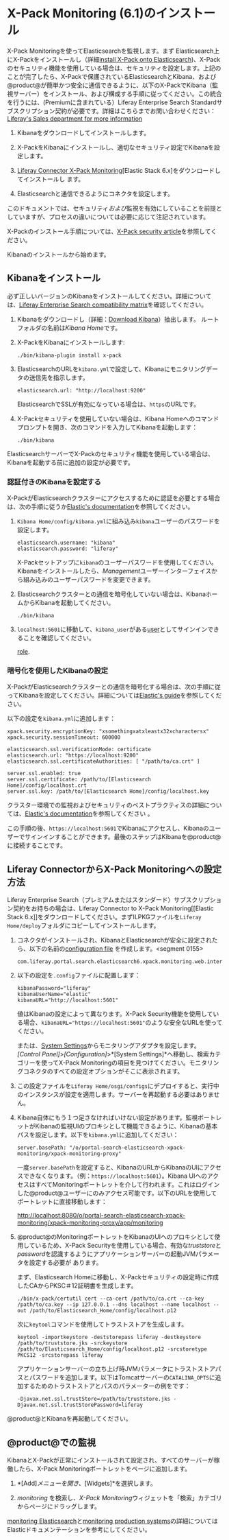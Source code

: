# X-Pack Monitoring (6.1)のインストール [](id=installing-x-pack-monitoring-6-1)

X-Pack Monitoringを使ってElasticsearchを監視します。まず Elasticsearch上にX-Packをインストールし（詳細[install X-Pack onto Elasticsearch](discover/deployment/-/knowledge_base-7-1/installing-x-pack))、X-Packのセキュリティ機能を使用している場合は、セキュリティを設定します。上記のことが完了したら、X-Packで保護されているElasticsearchとKibana、および@product@が簡単かつ安全に通信できるように、以下のX-PackでKibana（監視サーバー）をインストール、および構成する手順に従ってください。この統合を行うには、(Premiumに含まれている）Liferay Enterprise Search Standardサブスクリプション契約が必要です。詳細はこちらまでお問い合わせください：[Liferay's Sales department for more information](https://www.liferay.com/contact-us#contact-sales)

1. Kibanaをダウンロードしてインストールします。



2. X-PackをKibanaにインストールし、適切なセキュリティ設定でKibanaを設定します。

3. [Liferay Connector X-Pack Monitoring](https://www.liferay.com/marketplace)[Elastic Stack 6.x]をダウンロードしてインストールし ます。

4. Elasticsearchと通信できるようにコネクタを設定します。



このドキュメントでは、セキュリティ*および*監視を有効にしていることを前提としていますが、プロセスの違いについては必要に応じて注記されています。



X-Packのインストール手順については、[X-Pack security article](/discover/deployment/-/knowledge_base-7-1/installing-x-pack-security)を参照してください。



Kibanaのインストールから始めます。

## Kibanaをインストール
[](id=install-kibana)

必ず正しいバージョンのKibanaをインストールしてください。詳細については、[Liferay Enterprise Search compatibility matrix](https://web.liferay.com/group/customer/dxp/support/compatibility-matrix/enterprise-search)を確認してください。



1. Kibanaをダウンロードし（詳細：[Download Kibana](https://www.elastic.co/downloads/kibana)）抽出します。 
ルートフォルダの名前は*Kibana Home*です。



2. X-PackをKibanaにインストールします:

       ./bin/kibana-plugin install x-pack
   
3. ElasticsearchのURLを`kibana.yml`で設定して、Kibanaにモニタリングデータの送信先を指示します。



       elasticsearch.url: "http://localhost:9200"
   
   ElasticsearchでSSLが有効になっている場合は、`https`のURLです。



4. X-Packセキュリティを使用していない場合は、Kibana Homeへのコマンドプロンプトを開き、次のコマンドを入力してKibanaを起動します：



       ./bin/kibana
   
ElasticsearchサーバーでX-Packのセキュリティ機能を使用している場合は、Kibanaを起動する前に追加の設定が必要です。

### 認証付きのKibanaを設定する
[](id=configure-kibana-with-authentication)

X-PackがElasticsearchクラスターにアクセスするために認証を必要とする場合は、次の手順に従うか[Elastic's documentation](https://www.elastic.co/guide/en/kibana/6.1/monitoring-xpack-kibana.html)を参照してください。



1. `Kibana Home/config/kibana.yml`に組み込み`kibana`ユーザーのパスワードを設定します。

       elasticsearch.username: "kibana"
       elasticsearch.password: "liferay"
   
   X-Packセットアップに`kibana`のユーザーパスワードを使用してください。Kibanaをインストールしたら、*Management*ユーザーインターフェイスから組み込みのユーザーパスワードを変更できます。



2. Elasticsearchクラスターとの通信を暗号化していない場合は、KibanaホームからKibanaを起動してください。

       ./bin/kibana
   
3. `localhost:5601`に移動して、`kibana_user`がある[user](https://www.elastic.co/guide/en/x-pack/6.1/native-realm.html#native-add)としてサインインできることを確認してください。

   [role](https://www.elastic.co/guide/en/x-pack/6.1/built-in-roles.html).

### 暗号化を使用したKibanaの設定
 [](id=configuring-kibana-with-encryption)

X-PackがElasticsearchクラスターとの通信を暗号化する場合は、次の手順に従ってKibanaを設定してください。詳細については[Elastic's guide](https://www.elastic.co/guide/en/kibana/6.1/using-kibana-with-security.html#using-kibana-with-security)を参照してください。

以下の設定を`kibana.yml`に追加します：

    xpack.security.encryptionKey: "xsomethingxatxleastx32xcharactersx"
    xpack.security.sessionTimeout: 600000
    
    elasticsearch.ssl.verificationMode: certificate
    elasticsearch.url: "https://localhost:9200"
    elasticsearch.ssl.certificateAuthorities: [ "/path/to/ca.crt" ]
    
    server.ssl.enabled: true
    server.ssl.certificate: /path/to/[Elasticsearch Home]/config/localhost.crt
    server.ssl.key: /path/to/[Elasticsearch Home]/config/localhost.key

クラスター環境での監視およびセキュリティのベストプラクティスの詳細については、[Elastic's documentation](https://www.elastic.co/guide/en/x-pack/6.1/secure-monitoring.html)を参照してください 。

この手順の後、`https://localhost:5601`でKibanaにアクセスし、Kibanaのユーザーでサインインすることができます。最後のステップはKibanaを@product@に接続することです。

## Liferay ConnectorからX-Pack Monitoringへの設定方法 [](id=configuring-the-liferay-connector-to-x-pack-monitoring)

Liferay Enterprise Search（プレミアムまたはスタンダード）サブスクリプション契約をお持ちの場合は、Liferay Connector to X-Pack Monitoring[[Elastic Stack 6.x]]をダウンロードしてください。まずILPKGファイルを`Liferay Home/deploy`フォルダにコピーしてインストールします。



1. コネクタがインストールされ、KibanaとElasticsearchが安全に設定されたら、以下の名前の[configuration file](/discover/portal/-/knowledge_base/7-1/understanding-system-configuration-files) を作成します。<segment 0155>

       com.liferay.portal.search.elasticsearch6.xpack.monitoring.web.internal.configuration.XPackMonitoringConfiguration.config
   
2. 以下の設定を`.config`ファイルに配置します：

       kibanaPassword="liferay"
       kibanaUserName="elastic"
       kibanaURL="http://localhost:5601"
   
   値はKibanaの設定によって異なります。X-Pack Security機能を使用している場合、`kibanaURL="https://localhost:5601"`のような安全なURLを使ってください。



   または、[System Settings](/discover/portal/-/knowledge_base/7-1/system-settings)からモニタリングアダプタを設定します。
*[Control Panel]*>*[Configuration]*>*[System Settings]*へ移動し、検索カテゴリーを使ってX-Pack Monitoringの項目を見つけてください。モニタリングコネクタのすべての設定オプションがそこに表示されます。



3. この設定ファイルを`Liferay Home/osgi/configs`にデプロイすると、実行中のインスタンスが設定を適用します。サーバーを再起動する必要はありません。



4. Kibana自体にもう１つ足さなければいけない設定があります。監視ポートレットがKibanaの監視UIのプロキシとして機能できるように、Kibanaの基本パスを設定します。以下を`kibana.yml`に追加してください：



       server.basePath: "/o/portal-search-elasticsearch-xpack-monitoring/xpack-monitoring-proxy"
   
   一度`server.basePath`を設定すると、KibanaのURLからKibanaのUIにアクセスできなくなります。（例：`https://localhost:5601`）。Kibana UIへのアクセスはすべてMonitoringポートレットを介して行われます。これはログインした@product@ユーザーにのみアクセス可能です。以下のURLを使用してポートレットに直接移動します：

   [http://localhost:8080/o/portal-search-elasticsearch-xpack-monitoring/xpack-monitoring-proxy/app/monitoring](http://localhost:8080/o/portal-search-elasticsearch-xpack-monitoring/xpack-monitoring-proxy/app/monitoring)

5. @product@のMonitoringポートレットをKibanaのUIへのプロキシとして使用しているため、X-Pack Securityを使用している場合、有効な*truststore*と*password*を認識するようにアプリケーションサーバーの起動JVMパラメータを設定する必要が あります。

   まず、Elasticsearch Homeに移動し、X-Packセキュリティの設定時に作成したCAからPKSC＃12証明書を生成します。

       ./bin/x-pack/certutil cert --ca-cert /path/to/ca.crt --ca-key /path/to/ca.key --ip 127.0.0.1 --dns localhost --name localhost --out /path/to/Elasticsearch_Home/config/localhost.p12
   
   次に`keytool`コマンドを使用してトラストストアを生成します。

       keytool -importkeystore -deststorepass liferay -destkeystore /path/to/truststore.jks -srckeystore /path/to/Elasticsearch_Home/config/localhost.p12 -srcstoretype PKCS12 -srcstorepass liferay
   
   アプリケーションサーバーの立ち上げ時JVMパラメータにトラストストアパスとパスワードを追加します。以下はTomcatサーバーの`CATALINA_OPTS`に追加するためのトラストストアとパスのパラメーターの例をです：

       -Djavax.net.ssl.trustStore=/path/to/truststore.jks -Djavax.net.ssl.trustStorePassword=liferay
   
@product@とKibanaを再起動してください。

## @product@での監視[](id=monitoring-in-product)


KibanaとX-Packが正常にインストールされて設定され、すべてのサーバーが稼働したら、X-Pack Monitoringポートレットをページに追加します。



1. *[Add]*メニューを開き、*[Widgets]*を選択します。



2. *monitoring* を検索し、*X-Pack Monitoring*ウィジェットを「検索」カテゴリからページにドラッグします。


[monitoring Elasticsearch](https://www.elastic.co/guide/en/elasticsearch/reference/6.1/es-monitoring.html)と[monitoring production systems](https://www.elastic.co/guide/en/x-pack/6.1/monitoring-production.html)の詳細についてはElasticドキュメンテーションを参考にしてください。
